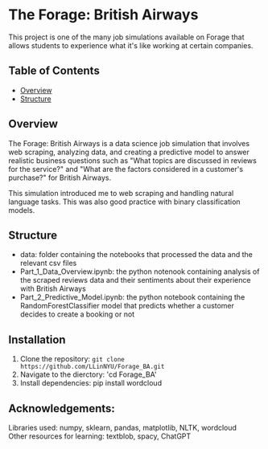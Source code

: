 # The Forage: British Airways  
This project is one of the many job simulations available on Forage that allows students to experience what it's like working at certain companies.

## Table of Contents  
- [Overview](#Overview)
- [Structure](#Structure)

## Overview
The Forage: British Airways is a data science job simulation that involves web scraping, analyzing data, and creating a predictive model to answer realistic business questions such as "What topics are discussed in reviews for the service?" and "What are the factors considered in a customer's purchase?" for British Airways.  

This simulation introduced me to web scraping and handling natural language tasks. This was also good practice with binary classification models.

## Structure
- data: folder containing the notebooks that processed the data and the relevant csv files  
- Part_1_Data_Overview.ipynb: the python notenook containing analysis of the scraped reviews data and their sentiments about their experience with British Airways
- Part_2_Predictive_Model.ipynb: the python notebook containing the RandomForestClassifier model that predicts whether a customer decides to create a booking or not

## Installation
1. Clone the repository: ```git clone https://github.com/LLinNYU/Forage_BA.git```
2. Navigate to the dierctory: 'cd Forage_BA'
3. Install dependencies:
   pip install wordcloud


## Acknowledgements:  
Libraries used: numpy, sklearn, pandas, matplotlib, NLTK, wordcloud  
Other resources for learning: textblob, spacy, ChatGPT
